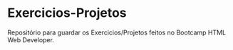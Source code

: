 # Exercicios-Projetos
 Repositório  para guardar os Exercicios/Projetos feitos no Bootcamp HTML Web Developer.

